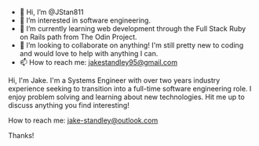 - 👋 Hi, I’m @JStan811
- 👀 I’m interested in software engineering.
- 🌱 I’m currently learning web development through the Full Stack Ruby on Rails path from The Odin Project.
- 💞️ I’m looking to collaborate on anything! I'm still pretty new to coding and would love to help with anything I can.
- 📫 How to reach me: jakestandley95@gmail.com

Hi, I'm Jake. I'm a Systems Engineer with over two years industry experience seeking to transition into a full-time software engineering role. I enjoy problem solving and learning about new technologies. Hit me up to discuss anything you find interesting! 

How to reach me: jake-standley@outlook.com

Thanks!

<!---
JStan811/JStan811 is a ✨ special ✨ repository because its `README.md` (this file) appears on your GitHub profile.
You can click the Preview link to take a look at your changes.
--->
